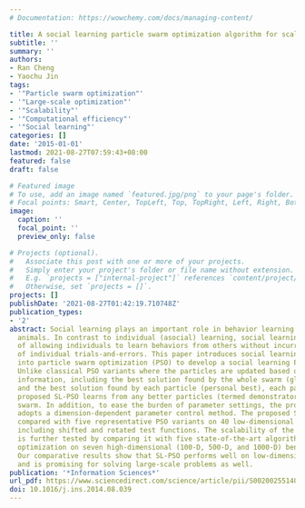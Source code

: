 ```yaml
---
# Documentation: https://wowchemy.com/docs/managing-content/

title: A social learning particle swarm optimization algorithm for scalable optimization
subtitle: ''
summary: ''
authors:
- Ran Cheng
- Yaochu Jin
tags:
- '"Particle swarm optimization"'
- '"Large-scale optimization"'
- '"Scalability"'
- '"Computational efficiency"'
- '"Social learning"'
categories: []
date: '2015-01-01'
lastmod: 2021-08-27T07:59:43+08:00
featured: false
draft: false

# Featured image
# To use, add an image named `featured.jpg/png` to your page's folder.
# Focal points: Smart, Center, TopLeft, Top, TopRight, Left, Right, BottomLeft, Bottom, BottomRight.
image:
  caption: ''
  focal_point: ''
  preview_only: false

# Projects (optional).
#   Associate this post with one or more of your projects.
#   Simply enter your project's folder or file name without extension.
#   E.g. `projects = ["internal-project"]` references `content/project/deep-learning/index.md`.
#   Otherwise, set `projects = []`.
projects: []
publishDate: '2021-08-27T01:42:19.710748Z'
publication_types:
- '2'
abstract: Social learning plays an important role in behavior learning among social
  animals. In contrast to individual (asocial) learning, social learning has the advantage
  of allowing individuals to learn behaviors from others without incurring the costs
  of individual trials-and-errors. This paper introduces social learning mechanisms
  into particle swarm optimization (PSO) to develop a social learning PSO (SL-PSO).
  Unlike classical PSO variants where the particles are updated based on historical
  information, including the best solution found by the whole swarm (global best)
  and the best solution found by each particle (personal best), each particle in the
  proposed SL-PSO learns from any better particles (termed demonstrators) in the current
  swarm. In addition, to ease the burden of parameter settings, the proposed SL-PSO
  adopts a dimension-dependent parameter control method. The proposed SL-PSO is first
  compared with five representative PSO variants on 40 low-dimensional test functions,
  including shifted and rotated test functions. The scalability of the proposed SL-PSO
  is further tested by comparing it with five state-of-the-art algorithms for large-scale
  optimization on seven high-dimensional (100-D, 500-D, and 1000-D) benchmark functions.
  Our comparative results show that SL-PSO performs well on low-dimensional problems
  and is promising for solving large-scale problems as well.
publication: '*Information Sciences*'
url_pdf: https://www.sciencedirect.com/science/article/pii/S0020025514008366
doi: 10.1016/j.ins.2014.08.039
---
```

